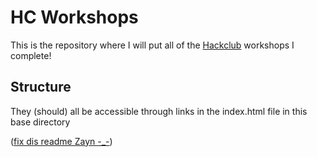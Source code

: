 # HC Workshops
This is the repository where I will put all of the [Hackclub](https://workshops.hackclub.com/) workshops I complete!

## Structure
They (should) all be accessible through links in the index.html file in this base directory

([fix dis readme Zayn -_-](https://meakaakka.medium.com/a-beginners-guide-to-writing-a-kickass-readme-7ac01da88ab3))
